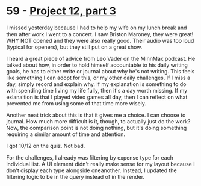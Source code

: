 # 59 - [Project 12, part 3](https://www.hackingwithswift.com/100/swiftui/59)

I missed yesterday because I had to help my wife on my lunch break and then after work I went to a concert. I saw Briston Maroney, they were great! WHY NOT opened and they were also really good. Their audio was too loud (typical for openers), but they still put on a great show.

I heard a great piece of advice from Leo Vader on the MinnMax podcast. He talked about how, in order to hold himself accountable to his daily writing goals, he has to either write or journal about why he's not writing. This feels like something I can adopt for this, or my other daily challenges. If I miss a day, simply record and explain why. If my explanation is something to do with spending time living my life fully, then it's a day worth missing. If my exlanaition is that I played video games all day, then I can reflect on what prevented me from using some of that time more wisely.

Another neat trick about this is that it gives me a choice. I can choose to journal. How much more difficult is it, though, to actually just do the work? Now, the comparison point is not doing nothing, but it's doing something requiring a similar amount of time and attention.

I got 10/12 on the quiz. Not bad.

For the challenges, I already was filtering by expense type for each individual list. A UI element didn't really make sense for my layout because I don't display each type alongside oneanother. Instead, I updated the filtering logic to be in the query instead of in the render.
